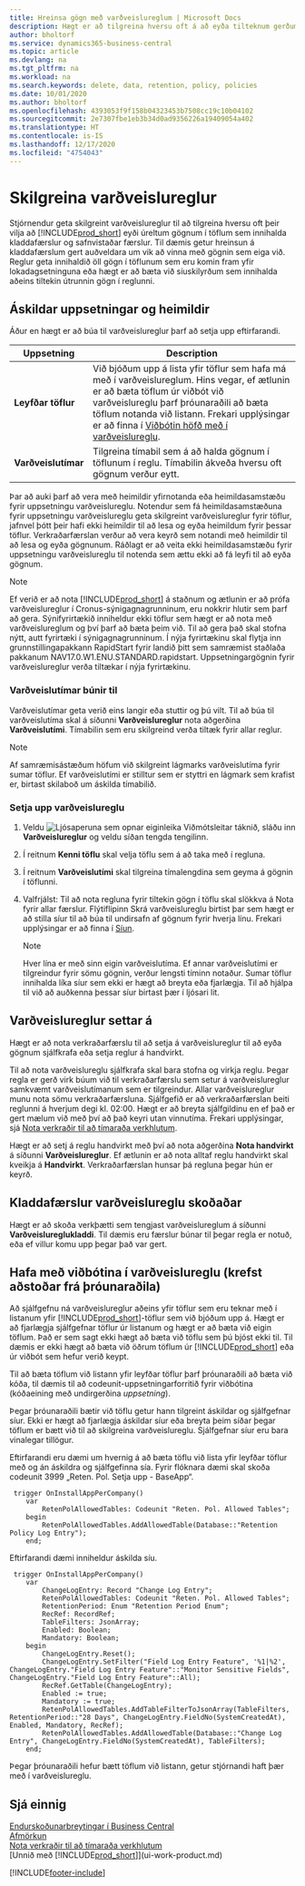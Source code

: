 ```yaml
---
title: Hreinsa gögn með varðveislureglum | Microsoft Docs
description: Hægt er að tilgreina hversu oft á að eyða tilteknum gerðum af gögnum.
author: bholtorf
ms.service: dynamics365-business-central
ms.topic: article
ms.devlang: na
ms.tgt_pltfrm: na
ms.workload: na
ms.search.keywords: delete, data, retention, policy, policies
ms.date: 10/01/2020
ms.author: bholtorf
ms.openlocfilehash: 4393053f9f158b04323453b7508cc19c10b04102
ms.sourcegitcommit: 2e7307fbe1eb3b34d0ad9356226a19409054a402
ms.translationtype: HT
ms.contentlocale: is-IS
ms.lasthandoff: 12/17/2020
ms.locfileid: "4754043"
---
```

# <a name="define-retention-policies"></a>Skilgreina varðveislureglur
Stjórnendur geta skilgreint varðveislureglur til að tilgreina hversu oft þeir vilja að [!INCLUDE[prod_short](includes/prod_short.md)] eyði úreltum gögnum í töflum sem innihalda kladdafærslur og safnvistaðar færslur. Til dæmis getur hreinsun á kladdafærslum gert auðveldara um vik að vinna með gögnin sem eiga við. Reglur geta innihaldið öll gögn í töflunum sem eru komin fram yfir lokadagsetninguna eða hægt er að bæta við síuskilyrðum sem innihalda aðeins tiltekin útrunnin gögn í reglunni. 

## <a name="required-setups-and-permissions"></a>Áskildar uppsetningar og heimildir
Áður en hægt er að búa til varðveislureglur þarf að setja upp eftirfarandi.

|Uppsetning  |Description  |
|---------|---------|
|**Leyfðar töflur**     |Við bjóðum upp á lista yfir töflur sem hafa má með í varðveislureglum. Hins vegar, ef ætlunin er að bæta töflum úr viðbót við varðveislureglu þarf þróunaraðili að bæta töflum notanda við listann. Frekari upplýsingar er að finna í [Viðbótin höfð með í varðveislureglu](admin-data-retention-policies.md#including-your-extension-in-a-retention-policy-requires-help-from-a-developer).          |
|**Varðveislutímar**     |Tilgreina tímabil sem á að halda gögnum í töflunum í reglu. Tímabilin ákveða hversu oft gögnum verður eytt.         |

Þar að auki þarf að vera með heimildir yfirnotanda eða heimildasamstæðu fyrir uppsetningu varðveislureglu. Notendur sem fá heimildasamstæðuna fyrir uppsetningu varðveislureglu geta skilgreint varðveislureglur fyrir töflur, jafnvel þótt þeir hafi ekki heimildir til að lesa og eyða heimildum fyrir þessar töflur. Verkraðarfærslan verður að vera keyrð sem notandi með heimildir til að lesa og eyða gögnunum. Ráðlagt er að veita ekki heimildasamstæðu fyrir uppsetningu varðveislureglu til notenda sem ættu ekki að fá leyfi til að eyða gögnum.

> [!NOTE]
> Ef verið er að nota [!INCLUDE[prod_short](includes/prod_short.md)] á staðnum og ætlunin er að prófa varðveislureglur í Cronus-sýnigagnagrunninum, eru nokkrir hlutir sem þarf að gera. Sýnifyrirtækið inniheldur ekki töflur sem hægt er að nota með varðveislureglum og því þarf að bæta þeim við. Til að gera það skal stofna nýtt, autt fyrirtæki í sýnigagnagrunninum. Í nýja fyrirtækinu skal flytja inn grunnstillingapakkann RapidStart fyrir landið þitt sem samræmist staðlaða pakkanum NAV17.0.W1.ENU.STANDARD.rapidstart. Uppsetningargögnin fyrir varðveislureglur verða tiltækar í nýja fyrirtækinu.

### <a name="to-create-retention-periods"></a>Varðveislutímar búnir til
Varðveislutímar geta verið eins langir eða stuttir og þú vilt. Til að búa til varðveislutíma skal á síðunni **Varðveislureglur** nota aðgerðina **Varðveislutími**. Tímabilin sem eru skilgreind verða tiltæk fyrir allar reglur.

> [!NOTE]
> Af samræmisástæðum höfum við skilgreint lágmarks varðveislutíma fyrir sumar töflur. Ef varðveislutími er stilltur sem er styttri en lágmark sem krafist er, birtast skilaboð um áskilda tímabilið.

### <a name="set-up-a-retention-policy"></a>Setja upp varðveislureglu
1. Veldu ![Ljósaperuna sem opnar eiginleika Viðmótsleitar](media/ui-search/search_small.png "Segðu mér hvað þú vilt gera") táknið, sláðu inn **Varðveislureglur** og veldu síðan tengda tengilinn.
2. Í reitnum **Kenni töflu** skal velja töflu sem á að taka með í regluna.
3. Í reitnum **Varðveislutími** skal tilgreina tímalengdina sem geyma á gögnin í töflunni.
4. Valfrjálst: Til að nota regluna fyrir tiltekin gögn í töflu skal slökkva á Nota fyrir allar færslur. Flýtiflipinn Skrá varðveislureglu birtist þar sem hægt er að stilla síur til að búa til undirsafn af gögnum fyrir hverja línu. Frekari upplýsingar er að finna í [Síun](ui-enter-criteria-filters.md#filtering).

   > [!NOTE]
   > Hver lína er með sinn eigin varðveislutíma. Ef annar varðveislutími er tilgreindur fyrir sömu gögnin, verður lengsti tíminn notaður. Sumar töflur innihalda líka síur sem ekki er hægt að breyta eða fjarlægja. Til að hjálpa til við að auðkenna þessar síur birtast þær í ljósari lit.

## <a name="applying-retention-policies"></a>Varðveislureglur settar á
Hægt er að nota verkraðarfærslu til að setja á varðveislureglur til að eyða gögnum sjálfkrafa eða setja reglur á handvirkt.

Til að nota varðveislureglu sjálfkrafa skal bara stofna og virkja reglu. Þegar regla er gerð virk búum við til verkraðarfærslu sem setur á varðveislureglur samkvæmt varðveislutímanum sem er tilgreindur. Allar varðveislureglur munu nota sömu verkraðarfærsluna. Sjálfgefið er að verkraðarfærslan beiti reglunni á hverjum degi kl. 02:00. Hægt er að breyta sjálfgildinu en ef það er gert mælum við með því að það keyri utan vinnutíma. Frekari upplýsingar, sjá [Nota verkraðir til að tímaraða verkhlutum](admin-job-queues-schedule-tasks.md). 

Hægt er að setj á reglu handvirkt með því að nota aðgerðina **Nota handvirkt** á síðunni **Varðveislureglur**. Ef ætlunin er að nota alltaf reglu handvirkt skal kveikja á **Handvirkt**. Verkraðarfærslan hunsar þá regluna þegar hún er keyrð.

## <a name="viewing-retention-policy-log-entries"></a>Kladdafærslur varðveislureglu skoðaðar
Hægt er að skoða verkþætti sem tengjast varðveislureglum á síðunni **Varðveislureglukladdi**. Til dæmis eru færslur búnar til þegar regla er notuð, eða ef villur komu upp þegar það var gert. 

## <a name="including-your-extension-in-a-retention-policy-requires-help-from-a-developer"></a>Hafa með viðbótina í varðveislureglu (krefst aðstoðar frá þróunaraðila)
Að sjálfgefnu ná varðveislureglur aðeins yfir töflur sem eru teknar með í listanum yfir [!INCLUDE[prod_short](includes/prod_short.md)]-töflur sem við bjóðum upp á. Hægt er að fjarlægja sjálfgefnar töflur úr listanum og hægt er að bæta við eigin töflum. Það er sem sagt ekki hægt að bæta við töflu sem þú bjóst ekki til. Til dæmis er ekki hægt að bæta við öðrum töflum úr [!INCLUDE[prod_short](includes/prod_short.md)] eða úr viðbót sem hefur verið keypt.

Til að bæta töflum við listann yfir leyfðar töflur þarf þróunaraðili að bæta við kóða, til dæmis til að codeunit-uppsetningarforritið fyrir viðbótina (kóðaeining með undirgerðina *uppsetning*). 

Þegar þróunaraðili bætir við töflu getur hann tilgreint áskildar og sjálfgefnar síur. Ekki er hægt að fjarlægja áskildar síur eða breyta þeim síðar þegar töflum er bætt við til að skilgreina varðveislureglu. Sjálfgefnar síur eru bara vinalegar tillögur.

Eftirfarandi eru dæmi um hvernig á að bæta töflu við lista yfir leyfðar töflur með og án áskildra og sjálfgefinna sía. Fyrir flóknara dæmi skal skoða codeunit 3999 „Reten. Pol. Setja upp - BaseApp“. 

```
 trigger OnInstallAppPerCompany()
    var
        RetenPolAllowedTables: Codeunit "Reten. Pol. Allowed Tables";
    begin
        RetenPolAllowedTables.AddAllowedTable(Database::"Retention Policy Log Entry");
    end;
```

Eftirfarandi dæmi inniheldur áskilda síu.

```
 trigger OnInstallAppPerCompany()
    var
        ChangeLogEntry: Record "Change Log Entry";
        RetenPolAllowedTables: Codeunit "Reten. Pol. Allowed Tables";
        RetentionPeriod: Enum "Retention Period Enum";
        RecRef: RecordRef;
        TableFilters: JsonArray;
        Enabled: Boolean;
        Mandatory: Boolean;
    begin
        ChangeLogEntry.Reset();
        ChangeLogEntry.SetFilter("Field Log Entry Feature", '%1|%2', ChangeLogEntry."Field Log Entry Feature"::"Monitor Sensitive Fields", ChangeLogEntry."Field Log Entry Feature"::All);
        RecRef.GetTable(ChangeLogEntry);
        Enabled := true;
        Mandatory := true;
        RetenPolAllowedTables.AddTableFilterToJsonArray(TableFilters, RetentionPeriod::"28 Days", ChangeLogEntry.FieldNo(SystemCreatedAt), Enabled, Mandatory, RecRef);
        RetenPolAllowedTables.AddAllowedTable(Database::"Change Log Entry", ChangeLogEntry.FieldNo(SystemCreatedAt), TableFilters);
    end;
```
Þegar þróunaraðili hefur bætt töflum við listann, getur stjórnandi haft þær með í varðveislureglu. 

## <a name="see-also"></a>Sjá einnig
[Endurskoðunarbreytingar í Business Central](across-log-changes.md)  
[Afmörkun](ui-enter-criteria-filters.md#filtering)  
[Nota verkraðir til að tímaraða verkhlutum](admin-job-queues-schedule-tasks.md)  
[Unnið með [!INCLUDE[prod_short](includes/prod_short.md)]](ui-work-product.md)  

[!INCLUDE[footer-include](includes/footer-banner.md)]